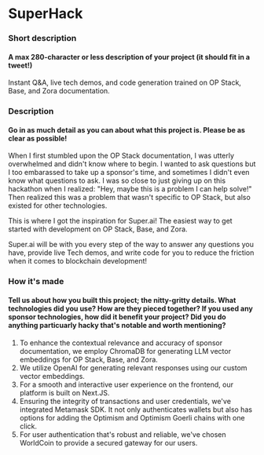 # SuperHack

### Short description
#### A max 280-character or less description of your project (it should fit in a tweet!)
Instant Q&A, live tech demos, and code generation trained on OP Stack, Base, and Zora documentation.

### Description
#### Go in as much detail as you can about what this project is. Please be as clear as possible!

When I first stumbled upon the OP Stack documentation, I was utterly overwhelmed and didn't know where to begin. I wanted to ask questions but I too embarassed to take up a sponsor's time, and sometimes I didn't even know what questions to ask. I was so close to just giving up on this hackathon when I realized: "Hey, maybe this is a problem I can help solve!" Then realized this was a problem that wasn't specific to OP Stack, but also existed for other technologies.

This is where I got the inspiration for Super.ai! The easiest way to get started with development on OP Stack, Base, and Zora.

Super.ai will be with you every step of the way to answer any questions you have, provide live Tech demos, and write code for you to reduce the friction when it comes to blockchain development!

### How it's made
#### Tell us about how you built this project; the nitty-gritty details. What technologies did you use? How are they pieced together? If you used any sponsor technologies, how did it benefit your project? Did you do anything particuarly hacky that's notable and worth mentioning?
1. To enhance the contextual relevance and accuracy of sponsor documentation, we employ ChromaDB for generating LLM vector embeddings for OP Stack, Base, and Zora.
2. We utilize OpenAI for generating relevant responses using our custom vector embeddings.
3. For a smooth and interactive user experience on the frontend, our platform is built on Next.JS.
4. Ensuring the integrity of transactions and user credentials, we've integrated Metamask SDK. It not only authenticates wallets but also has options for adding the Optimism and Optimism Goerli chains with one click.
5. For user authentication that's robust and reliable, we've chosen WorldCoin to provide a secured gateway for our users.



